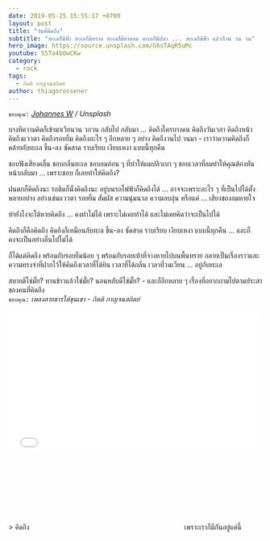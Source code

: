 ```yaml
---
date: 2019-05-25 15:55:17 +0700
layout: post
title: "วันที่คิดถึง"
subtitle: "ทะเลก็มีฟ้า ทะเลก็มีทราย ทะเลก็มีสายลม ทะเลก็มีปลา ... ทะเลก็มีฟ้า แล้วก็วน วน วน"
hero_image: https://source.unsplash.com/G6sTAqR5uMc
youtube: S5To4bOwCKw
category:
  - rock
tags:
  - กิตติ กาญจนสถิตย์
author: thiagorossener
---
```

`ขอบคุณ:` *[Johannes W](https://unsplash.com/@johanneswre) / Unsplash*

บางทีความคิดก็เข้ามาเวียนวน วกวน กลับไป กลับมา ... คิดถึงใครบางคน คิดถึงวันเวลา คิดถึงหน้า คิดถึงแววตา คิดถึงรอยยิ้ม คิดถึงอะไร ๆ อีกหลาย ๆ อย่าง คิดถึงวนไป วนมา - เราว่าความคิดถึงก็คล้ายกับทะเล ขึ้น-ลง ซัดสาด ราบเรียบ เงียบเหงา แบบนี้ทุกคืน

ชอบฟังเสียงคลื่น ชอบกลิ่นทะเล ชอบลมอ่อน ๆ ที่ทำให้ผมปลิวเบา ๆ ชอบเวลาที่ลมทำให้คุณต้องหันหน้ากลับมา ... เพราะชอบ ก็เลยทำให้คิดถึง?

ฝนตกก็คิดถึงนะ รถติดก็นั่งคิดถึงนะ อยู่บนรถไฟฟ้าก็คิดถึงได้ ... อาจจะเพราะอะไร ๆ ที่เป็นไปได้ตั้งหลายอย่าง อย่างเช่นแววตา รอยยิ้ม สัมผัส ความนุ่มนวล ความอบอุ่น หรือแค่ ... เสียงของลมหายใจ

ทำยังไงจะได้หายคิดถึง ... คงทำไม่ได้ เพราะไม่เคยทำได้ และไม่เคยคิดว่าจะเป็นไปได้

คิดถึงก็คือคิดถึง คิดถึงก็เหมือนกับทะล ขึ้น-ลง ซัดสาด ราบเรียบ เงียบเหงา แบบนี้ทุกคืน ... และก็คงจะเป็นอย่างอื่นไปไม่ได้

ก็ได้แต่คิดถึง พร้อมกับรอยยิ้มน้อย ๆ พร้อมกับรอยเท้าที่จางหายไปบนพื้นทราย กลายเป็นเรื่องราวและความทรงจำที่ฝากไว้ให้คิดถึงเวลาที่ได้ยิน เวลาที่ได้กลิ่น เวลาที่วนเวียน ... อยู่กับทะเล

สบายดีใช่มั๊ย? ทานข้าวแล้วใช่มั๊ย? นอนหลับดีใช่มั๊ย? - และก็อีกหลาย ๆ เรื่องที่อยากถามไปตามประสาของคนที่คิดถึง\
`ขอบคุณ:` *เพลงสายธารใต้ขุนเขา - กิตติ กาญจนสถิตย์*

<div style="position:relative;width:100%;height:0;padding-bottom:56.25%;">
<iframe style="width:100%;height:100%;position:absolute;top:0;left:0;" src="{{ "https://www.youtube.com/embed/" | append: page.youtube }}" frameborder="0" allow="autoplay; encrypted-media" allowfullscreen>
</iframe>
</div>
> คิดถึง <svg class="love"><use xlink:href="#icon-heart"></use></svg> เพราะเราก็มีกันอยู่แค่นี้
